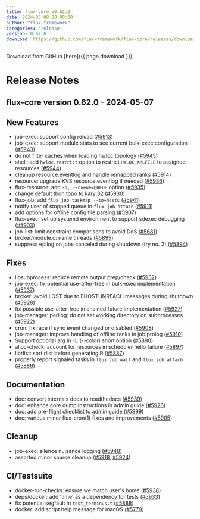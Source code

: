 ```yaml
---
title: flux-core v0.62.0
date: 2024-05-08 00:00:00
author: "flux-framework"
categories: 'release'
version: 0.62.0
download: https://github.com/flux-framework/flux-core/releases/download/v0.62.0/flux-core-0.62.0.tar.gz
---
```


Download from GitHub [here]({{ page.download }})

# Release Notes

flux-core version 0.62.0 - 2024-05-07
-------------------------------------


## New Features
 * job-exec: support config reload ([#5913](https://github.com/flux-framework/flux-core/issues/5913))
 * job-exec: support module stats to see current bulk-exec configuration
   ([#5943](https://github.com/flux-framework/flux-core/issues/5943))
 * do not filter caches when loading hwloc topology ([#5945](https://github.com/flux-framework/flux-core/issues/5945))
 * shell: add `hwloc.restrict` option to restrict `HWLOC_XMLFILE` to assigned
   resources ([#5944](https://github.com/flux-framework/flux-core/issues/5944))
 * cleanup resource.eventlog and handle remapped ranks ([#5914](https://github.com/flux-framework/flux-core/issues/5914))
 * resource: upgrade KVS resource.eventlog if needed ([#5936](https://github.com/flux-framework/flux-core/issues/5936))
 * flux-resource: add `-q, --queue=QUEUE` option ([#5935](https://github.com/flux-framework/flux-core/issues/5935))
 * change default tbon.topo to kary:32 ([#5930](https://github.com/flux-framework/flux-core/issues/5930))
 * flux-job: add `flux job taskmap --to=hosts` ([#5941](https://github.com/flux-framework/flux-core/issues/5941))
 * notify user of stopped queue in `flux job attach` ([#5911](https://github.com/flux-framework/flux-core/issues/5911))
 * add options for offline config file parsing ([#5907](https://github.com/flux-framework/flux-core/issues/5907))
 * flux-exec: set up systemd environment to support sdexec debugging ([#5903](https://github.com/flux-framework/flux-core/issues/5903))
 * job-list: limit constraint comparisons to avoid DoS ([#5681](https://github.com/flux-framework/flux-core/issues/5681))
 * broker/module.c: name threads ([#5895](https://github.com/flux-framework/flux-core/issues/5895))
 * suppress epilog on jobs canceled during shutdown (try no. 2) ([#5894](https://github.com/flux-framework/flux-core/issues/5894))

## Fixes
 * libsubprocess: reduce remote output prep/check ([#5932](https://github.com/flux-framework/flux-core/issues/5932))
 * job-exec: fix potential use-after-free in bulk-exec implementation ([#5937](https://github.com/flux-framework/flux-core/issues/5937))
 * broker: avoid LOST due to EHOSTUNREACH messages during shutdown ([#5928](https://github.com/flux-framework/flux-core/issues/5928))
 * fix possible use-after-free in chained future implementation ([#5927](https://github.com/flux-framework/flux-core/issues/5927))
 * job-manager: perilog: do not set working directory on subprocesses ([#5922](https://github.com/flux-framework/flux-core/issues/5922))
 * cron: fix race if sync event changed or disabled ([#5908](https://github.com/flux-framework/flux-core/issues/5908))
 * job-manager: improve handling of offline ranks in job prolog ([#5910](https://github.com/flux-framework/flux-core/issues/5910))
 * Support optional arg in -L (--color) short option ([#5890](https://github.com/flux-framework/flux-core/issues/5890))
 * alloc-check: account for resources in scheduler hello failure ([#5897](https://github.com/flux-framework/flux-core/issues/5897))
 * librlist: sort rlist before generating R ([#5887](https://github.com/flux-framework/flux-core/issues/5887))
 * properly report signaled tasks in `flux job wait` and `flux job attach`
   ([#5886](https://github.com/flux-framework/flux-core/issues/5886))

## Documentation
 * doc: convert internals docs to readthedocs ([#5939](https://github.com/flux-framework/flux-core/issues/5939))
 * doc: enhance core dump instructions in admin guide ([#5926](https://github.com/flux-framework/flux-core/issues/5926))
 * doc: add pre-flight checklist to admin guide ([#5899](https://github.com/flux-framework/flux-core/issues/5899))
 * doc: various minor flux-cron(1) fixes and improvements ([#5905](https://github.com/flux-framework/flux-core/issues/5905))

## Cleanup
 * job-exec: silence nuisance logging ([#5948](https://github.com/flux-framework/flux-core/issues/5948))
 * assorted minor source cleanup ([#5918](https://github.com/flux-framework/flux-core/issues/5918), [#5924](https://github.com/flux-framework/flux-core/issues/5924))

## CI/Testsuite
 * docker-run-checks: ensure we match user's home ([#5938](https://github.com/flux-framework/flux-core/issues/5938))
 * deps/docker: add 'time' as a dependency for tests ([#5933](https://github.com/flux-framework/flux-core/issues/5933))
 * fix potential segfault in `test_terminus.t` ([#5888](https://github.com/flux-framework/flux-core/issues/5888))
 * docker: add script help message for macOS ([#5779](https://github.com/flux-framework/flux-core/issues/5779))

